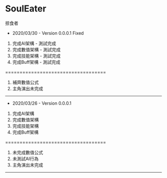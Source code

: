 # SoulEater
掠食者

- 2020/03/30 - Version 0.0.0.1 Fixed
1. 完成AI架構 - 測試完成
2. 完成數值架構 - 測試完成
3. 完成技能架構 - 測試完成
4. 完成Buff架構 - 測試完成

===================================
1. 補齊數值公式
2. 主角演出未完成

----------------------------------

- 2020/03/26 - Version 0.0.0.1
1. 完成AI架構
2. 完成數值架構
3. 完成技能架構
4. 完成Buff架構

===================================
1. 未完成數值公式
2. 未測試AI行為
3. 主角演出未完成

----------------------------------
